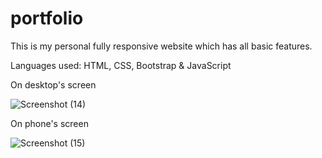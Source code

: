 # portfolio

This is my personal fully responsive website which has all basic features.

Languages used: HTML, CSS, Bootstrap & JavaScript


On desktop's screen

![Screenshot (14)](https://user-images.githubusercontent.com/71294563/143311158-cc49394e-b02e-4998-8284-125bf269676c.png)


On phone's screen


![Screenshot (15)](https://user-images.githubusercontent.com/71294563/143311233-c3535bb4-6188-4e28-87ee-3dd781e390ba.png)
